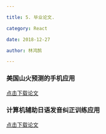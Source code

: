 ```yaml
---

title: 5. 毕业论文.

category: React

date: 2018-12-27

author: 林鸿鹄

---
```



### 美国山火预测的手机应用
[ 点击下载论文 ](/download/LARGE_bf_WILDFIRE_PREDICTION_APP_FOR_THE_UNITED_STATES.pdf)

### 计算机辅助日语发音纠正训练应用
[ 点击下载论文 ](/download/Computer_Assisted_Japanese_Pitch_Accent_Training.pdf)


